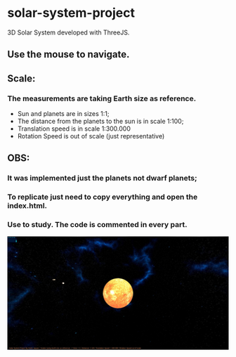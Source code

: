 # solar-system-project
3D Solar System developed with ThreeJS.

## Use the mouse to navigate.

## Scale:

### The measurements are taking Earth size as reference. 

* Sun and planets are in sizes 1:1;
* The distance from the planets to the sun is in scale 1:100;
* Translation speed is in scale 1:300.000
* Rotation Speed is out of scale (just representative)

## OBS: 

### It was implemented just the planets not dwarf planets;

### To replicate just need to copy everything and open the index.html.

### Use to study. The code is commented in every part.


<img src="assets/preview.jpg">
